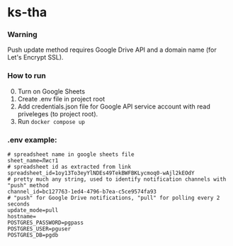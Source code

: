 # ks-tha
### Warning
Push update method requires Google Drive API and a domain name (for Let's Encrypt SSL).
### How to run
0. Turn on Google Sheets
1. Create .env file in project root
2. Add credentials.json file for Google API service account with read priveleges (to project root).
3. Run `docker compose up`
### .env example:
```
# spreadsheet name in google sheets file
sheet_name=Лист1
# spreadsheet id as extracted from link
spreadsheet_id=1oy13To3eyYlNDEs49TekBWFBKLycmoq0-wAjl2kEOdY
# pretty much any string, used to identify notification channels with "push" method
channel_id=bc127763-1ed4-4796-b7ea-c5ce9574fa93
# "push" for Google Drive notifications, "pull" for polling every 2 seconds
update_mode=pull
hostname=
POSTGRES_PASSWORD=pgpass
POSTGRES_USER=pguser
POSTGRES_DB=pgdb
```

